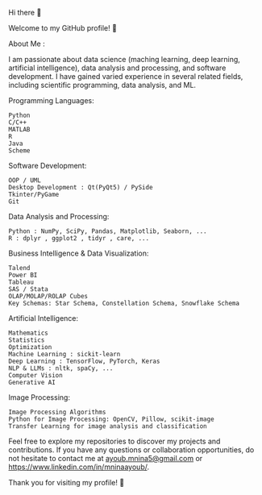 Hi there 👋

Welcome to my GitHub profile! 👋

About Me :

I am passionate about data science (maching learning, deep learning, artificial intelligence), data analysis and processing, and software development. I have gained varied experience in several related fields, including scientific programming, data analysis, and ML.

Programming Languages:

    Python
    C/C++
    MATLAB
    R
    Java
    Scheme

Software Development:

    OOP / UML
    Desktop Development : Qt(PyQt5) / PySide 
    Tkinter/PyGame
    Git

Data Analysis and Processing:

    Python : NumPy, SciPy, Pandas, Matplotlib, Seaborn, ...
    R : dplyr , ggplot2 , tidyr , care, ...

Business Intelligence & Data Visualization:

    Talend
    Power BI
    Tableau
    SAS / Stata
    OLAP/MOLAP/ROLAP Cubes
    Key Schemas: Star Schema, Constellation Schema, Snowflake Schema

Artificial Intelligence:

    Mathematics
    Statistics
    Optimization
    Machine Learning : sickit-learn
    Deep Learning : TensorFlow, PyTorch, Keras
    NLP & LLMs : nltk, spaCy, ...
    Computer Vision
    Generative AI

Image Processing:

    Image Processing Algorithms
    Python for Image Processing: OpenCV, Pillow, scikit-image
    Transfer Learning for image analysis and classification 

Feel free to explore my repositories to discover my projects and contributions. If you have any questions or collaboration opportunities, do not hesitate to contact me at ayoub.mnina5@gmail.com or </a>https://www.linkedin.com/in/mninaayoub/</a>.

Thank you for visiting my profile! 👋
<!--
**AyoubMNINA/AyoubMNINA** is a ✨ _special_ ✨ repository because its `README.md` (this file) appears on your GitHub profile.

Here are some ideas to get you started:

- 🔭 I’m currently working on ...
- 🌱 I’m currently learning ...
- 👯 I’m looking to collaborate on ...
- 🤔 I’m looking for help with ...
- 💬 Ask me about ...
- 📫 How to reach me: ...
- 😄 Pronouns: ...
- ⚡ Fun fact: ...
-->
